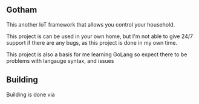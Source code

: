Gotham
------

This another IoT framework that allows you control your household.

This project is can be used in your own home, but I'm not able to give 24/7 support if there are any bugs, as this project is done in my own time.

This project is also a basis for me learning GoLang so expect there to be problems with langauge syntax, and issues


Building
---

Building is done via
